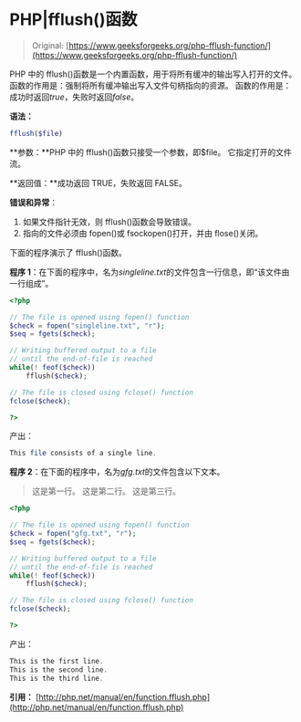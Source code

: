 # PHP|fflush()函数

> Original: [https://www.geeksforgeeks.org/php-fflush-function/](https://www.geeksforgeeks.org/php-fflush-function/)

PHP 中的 fflush()函数是一个内置函数，用于将所有缓冲的输出写入打开的文件。 函数的作用是：强制将所有缓冲输出写入文件句柄指向的资源。 函数的作用是：成功时返回*true*，失败时返回*false*。

**语法：**

```php
fflush($file)
```

**参数：**PHP 中的 fflush()函数只接受一个参数，即$file。 它指定打开的文件流。

**返回值：**成功返回 TRUE，失败返回 FALSE。

**错误和异常**：

1.  如果文件指针无效，则 fflush()函数会导致错误。
2.  指向的文件必须由 fopen()或 fsockopen()打开，并由 flose()关闭。

下面的程序演示了 fflush()函数。

**程序 1**：在下面的程序中，名为*singleline.txt*的文件包含一行信息，即“该文件由一行组成”。

```php
<?php

// The file is opened using fopen() function
$check = fopen("singleline.txt", "r");
$seq = fgets($check);

// Writing buffered output to a file
// until the end-of-file is reached
while(! feof($check))
    fflush($check);

// The file is closed using fclose() function
fclose($check);

?>
```

产出：

```php
This file consists of a single line.

```

**程序 2**：在下面的程序中，名为*gfg.txt*的文件包含以下文本。

> 这是第一行。
> 这是第二行。
> 这是第三行。

```php
<?php

// The file is opened using fopen() function
$check = fopen("gfg.txt", "r");
$seq = fgets($check);

// Writing buffered output to a file
// until the end-of-file is reached
while(! feof($check))
    fflush($check);

// The file is closed using fclose() function
fclose($check);

?>
```

产出：

```php
This is the first line.
This is the second line.
This is the third line.

```

**引用：**
[http://php.net/manual/en/function.fflush.php](http://php.net/manual/en/function.fflush.php)